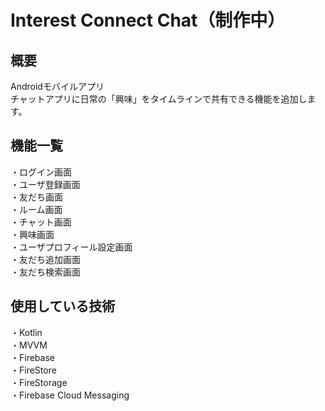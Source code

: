 # Interest Connect Chat（制作中）

## 概要
Androidモバイルアプリ<br>
チャットアプリに日常の「興味」をタイムラインで共有できる機能を追加します。

## 機能一覧
・ログイン画面<br>
・ユーザ登録画面<br>
・友だち画面<br>
・ルーム画面<br>
・チャット画面<br>
・興味画面<br>
・ユーザプロフィール設定画面<br>
・友だち追加画面<br>
・友だち検索画面

## 使用している技術
・Kotlin<br>
・MVVM<br>
・Firebase<br>
・FireStore<br>
・FireStorage<br>
・Firebase Cloud Messaging<br>

